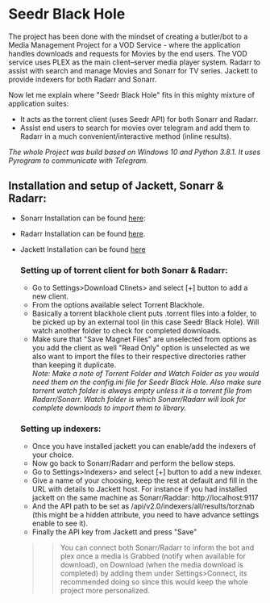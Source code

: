 # Seedr Black Hole
The project has been done with the mindset of creating a butler/bot to a Media Management Project for a VOD Service - where the application handles downloads and requests for Movies by the end users. 
The VOD service uses PLEX as the main client–server media player system. Radarr to assist with
search and manage Movies and Sonarr for TV series. Jackett to provide indexers for both Radarr and Sonarr.

Now let me explain where "Seedr Black Hole" fits in this mighty mixture of application suites:
- It acts as the torrent client (uses Seedr API) for both Sonarr and Radarr.
- Assist end users to search for movies over telegram and add them to Radarr in a much convenient/interactive method (inline results).

<i>The whole Project was build based on Windows 10 and Python 3.8.1. It uses Pyrogram to communicate with Telegram.</i>

## Installation and setup of Jackett, Sonarr & Radarr:
- Sonarr Installation can be found [here](https://sonarr.tv/#download):
- Radarr Installation can be found [here](https://radarr.video/#download).
- Jackett Installation can be found [here](https://github.com/Jackett/Jackett#installation-on-windows)
    ### Setting up of torrent client for both Sonarr & Radarr:
    - Go to Settings>Download Clinets> and select [+] button to add a new client.
    - From the options available select Torrent Blackhole.
    - Basically a torrent blackhole client puts .torrent files into a folder, to be picked up by an external tool (in this case Seedr Black Hole). Will watch another folder to check for completed downloads.
    - Make sure that "Save Magnet Files" are unselected from options as you add the client as well "Read Only" option is unselected as we also want to import the files to their 
    respective directories rather than keeping it duplicate. \
      <i>Note: Make a note of Torrent Folder and Watch Folder as you would need them on the config.ini file for Seedr Black Hole.
      Also make sure torrent watch folder is always empty unless it is a torrent file from Radarr/Sonarr. Watch folder is which Sonarr/Radarr will look for complete downloads to import them to library.</i>
      
    ### Setting up indexers:
    - Once you have installed jackett you can enable/add the indexers of your choice.
    - Now go back to Sonarr/Radarr and perform the bellow steps.
    - Go to Settings>Indexers> and select [+] button to add a new indexer.
    - Give a name of your choosing, keep the rest at default and fill in the URL with details to Jackett host. For instance if you had installed jackett 
    on the same machine as Sonarr/Raddar: http://localhost:9117
    - And the API path to be set as /api/v2.0/indexers/all/results/torznab (this might be a hidden attribute, you need to have advance settings enable to see it).
    - Finally the API key from Jackett and press "Save"
  

    >> You can connect both Sonarr/Radarr to inform the bot and plex once a media is Grabbed (notify when available for download), on Download (when the media download is completed) by adding them under Settings>Connect, its 
  recommended doing so since this would keep the whole project more personalized.